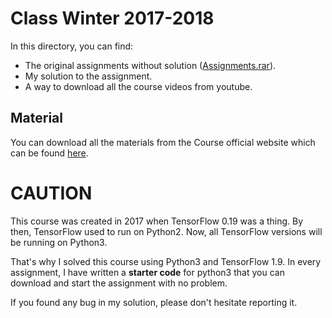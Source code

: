 # Class Winter 2017-2018

In this directory, you can find:

- The original assignments without solution ([Assignments.rar](https://github.com/Anwarvic/Stanford_CS224n--NLP-with-Deep-Learning/blob/master/Assignments.rar)).
- My solution to the assignment.
- A way to download all the course videos from youtube.


## Material
You can download all the materials from the Course official website which can be found [here](https://web.stanford.edu/class/archive/cs/cs224n/cs224n.1184/).



# CAUTION

This course was created in 2017 when TensorFlow 0.19 was a thing. By then, TensorFlow used to run on Python2. Now, all TensorFlow versions will be running on Python3.

That's why I solved this course using Python3 and TensorFlow 1.9. In every assignment, I have written a **starter code** for python3 that you can download and start the assignment with no problem.

If you found any bug in my solution, please don't hesitate reporting it.